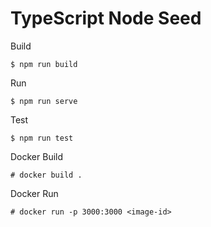# TypeScript Node Seed

Build

    $ npm run build

Run

    $ npm run serve

Test

    $ npm run test

Docker Build

    # docker build .

Docker Run

    # docker run -p 3000:3000 <image-id>